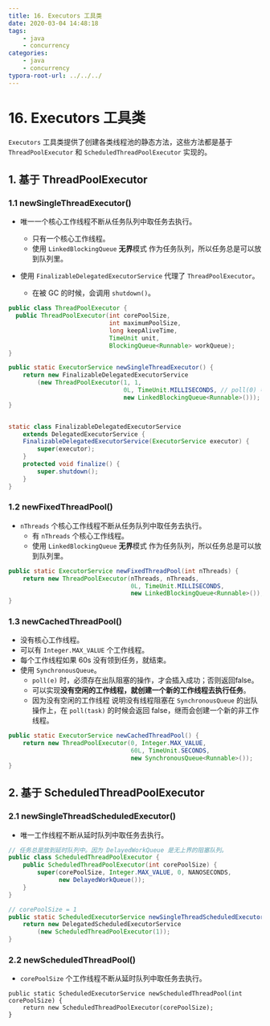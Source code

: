 ```yaml
---
title: 16. Executors 工具类
date: 2020-03-04 14:48:18
tags:
	- java
	- concurrency
categories:
	- java	
	- concurrency
typora-root-url: ../../../
---
```


# 16. Executors 工具类

`Executors` 工具类提供了创建各类线程池的静态方法，这些方法都是基于 `ThreadPoolExecutor` 和 `ScheduledThreadPoolExecutor` 实现的。

## 1. 基于 ThreadPoolExecutor

### 1.1 newSingleThreadExecutor()

- 唯一一个核心工作线程不断从任务队列中取任务去执行。
  - 只有一个核心工作线程。
  - 使用 `LinkedBlockingQueue`  **无界**模式 作为任务队列，所以任务总是可以放到队列里。

- 使用 `FinalizableDelegatedExecutorService` 代理了 `ThreadPoolExecutor`。
  - 在被 GC 的时候，会调用 `shutdown()`。

```java
public class ThreadPoolExecutor {
  public ThreadPoolExecutor(int corePoolSize,
                            int maximumPoolSize,
                            long keepAliveTime,
                            TimeUnit unit,
                            BlockingQueue<Runnable> workQueue);
}

public static ExecutorService newSingleThreadExecutor() {
    return new FinalizableDelegatedExecutorService
        (new ThreadPoolExecutor(1, 1,
                                0L, TimeUnit.MILLISECONDS, // poll(0) 等同于 poll()
                                new LinkedBlockingQueue<Runnable>()));
}


static class FinalizableDelegatedExecutorService
    extends DelegatedExecutorService {
    FinalizableDelegatedExecutorService(ExecutorService executor) {
        super(executor);
    }
    protected void finalize() {
        super.shutdown();
    }
}
```

### 1.2 newFixedThreadPool()

- `nThreads` 个核心工作线程不断从任务队列中取任务去执行。
  - 有 `nThreads` 个核心工作线程。
  - 使用 `LinkedBlockingQueue` **无界**模式 作为任务队列，所以任务总是可以放到队列里。

```java
public static ExecutorService newFixedThreadPool(int nThreads) {
    return new ThreadPoolExecutor(nThreads, nThreads,
                                  0L, TimeUnit.MILLISECONDS,
                                  new LinkedBlockingQueue<Runnable>());
}
```

### 1.3 newCachedThreadPool()

- 没有核心工作线程。
- 可以有 `Integer.MAX_VALUE` 个工作线程。
- 每个工作线程如果 60s 没有领到任务，就结束。
- 使用 `SynchronousQueue`。
  - `poll(e)` 时，必须存在出队阻塞的操作，才会插入成功；否则返回false。
  - 可以实现**没有空闲的工作线程，就创建一个新的工作线程去执行任务**。
  - 因为没有空闲的工作线程 说明没有线程阻塞在 `SynchronousQueue` 的出队操作上，在 `poll(task)` 的时候会返回 false，继而会创建一个新的非工作线程。

```java
public static ExecutorService newCachedThreadPool() {
    return new ThreadPoolExecutor(0, Integer.MAX_VALUE,
                                  60L, TimeUnit.SECONDS,
                                  new SynchronousQueue<Runnable>());
}
```

## 2. 基于 ScheduledThreadPoolExecutor

### 2.1 newSingleThreadScheduledExecutor()

- 唯一工作线程不断从延时队列中取任务去执行。

```java
// 任务总是放到延时队列中。因为 DelayedWorkQueue 是无上界的阻塞队列。
public class ScheduledThreadPoolExecutor {
    public ScheduledThreadPoolExecutor(int corePoolSize) {
        super(corePoolSize, Integer.MAX_VALUE, 0, NANOSECONDS,
              new DelayedWorkQueue());
    }
}

// corePoolSize = 1
public static ScheduledExecutorService newSingleThreadScheduledExecutor() {
    return new DelegatedScheduledExecutorService
        (new ScheduledThreadPoolExecutor(1));
}
```

### 2.2 newScheduledThreadPool()

- `corePoolSize` 个工作线程不断从延时队列中取任务去执行。

```
public static ScheduledExecutorService newScheduledThreadPool(int corePoolSize) {
    return new ScheduledThreadPoolExecutor(corePoolSize);
}
```